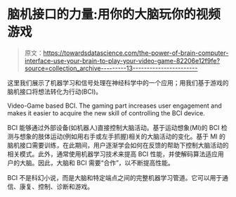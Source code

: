 # 脑机接口的力量:用你的大脑玩你的视频游戏

> 原文：<https://towardsdatascience.com/the-power-of-brain-computer-interface-use-your-brain-to-play-your-video-game-82206e12f9fe?source=collection_archive---------13----------------------->

这里我们展示了机器学习和信号处理在神经科学中的一个应用；用我们基于游戏的脑机接口将想法转化为行动(BCI)。

Video-Game based BCI. The gaming part increases user engagement and makes it easier to acquire the new skill of controlling the BCI device.

BCI 能够通过外部设备(如机器人)直接控制大脑活动。基于运动想象(MI)的 BCI 检测与想象的肢体运动(例如用右手或左手抓握)相关的大脑活动的变化。基于 MI 的脑机接口需要训练，在此期间，用户逐渐学会如何在反馈的帮助下控制大脑活动的相关模式。此外，通常使用机器学习技术来提高 BCI 性能，并使解码算法适应用户的大脑。因此，大脑和 BCI 需要“合作”，以不断提高性能。

BCI 不是科幻小说，而是大脑和特定端点之间的完整机器学习管道。它可以用于通信、康复、控制、诊断和游戏。
